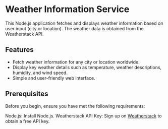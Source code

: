 # Weather Information Service

This Node.js application fetches and displays weather information based on user input (city or location). The weather data is obtained from the Weatherstack API.

## Features

- Fetch weather information for any city or location worldwide.
- Display key weather details such as temperature, weather descriptions, humidity, and wind speed.
- Simple and user-friendly web interface.


## Prerequisites

Before you begin, ensure you have met the following requirements:

Node.js: Install Node.js.
Weatherstack API Key: Sign up on [Weatherstack](https://weatherstack.com/) to obtain a free API key.
